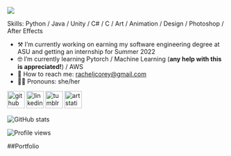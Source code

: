 ![](https://arturssmirnovs.github.io/github-profile-readme-generator/images/banner.png)


Skills: Python / Java / Unity / C# / C / Art / Animation / Design / Photoshop / After Effects

- ⚒️ I’m currently working on earning my software engineering degree at ASU and getting an internship for Summer 2022 
- 🤓 I’m currently learning Pytorch / Machine Learning (**any help with this is appreciated!**) / AWS 
- 💌 How to reach me: racheljcorey@gmail.com 
- 🕵️‍♀️ Pronouns: she/her 


[<img src='https://cdn.jsdelivr.net/npm/simple-icons@3.0.1/icons/github.svg' alt='github' height='40'>](https://github.com/rachelcorey)  [<img src='https://cdn.jsdelivr.net/npm/simple-icons@3.0.1/icons/linkedin.svg' alt='linkedin' height='40'>](https://www.linkedin.com/in/racheljcorey/)  [<img src='https://cdn.jsdelivr.net/npm/simple-icons@3.0.1/icons/tumblr.svg' alt='tumblr' height='40'>](http://kirrys.tumblr.com)  [<img src='https://cdn.jsdelivr.net/npm/simple-icons@3.0.1/icons/artstation.svg' alt='artstation' height='40'>](https://www.artstation.com/racheljcorey)  

![GitHub stats](https://github-readme-stats.vercel.app/api?username=rachelcorey&show_icons=true)  

![Profile views](https://gpvc.arturio.dev/rachelcorey)  

##Portfolio
